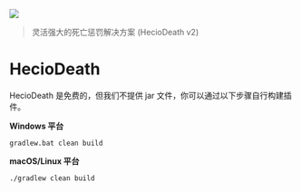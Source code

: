 ![](https://s21.ax1x.com/2025/06/01/pV90mwD.png)
> 灵活强大的死亡惩罚解决方案 (HecioDeath v2)
# HecioDeath
HecioDeath 是免费的，但我们不提供 jar 文件，你可以通过以下步骤自行构建插件。

**Windows 平台**
```shell
gradlew.bat clean build
```

**macOS/Linux 平台**
```shell
./gradlew clean build
```